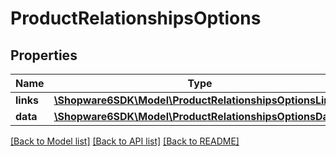 # ProductRelationshipsOptions

## Properties
Name | Type | Description | Notes
------------ | ------------- | ------------- | -------------
**links** | [**\Shopware6SDK\Model\ProductRelationshipsOptionsLinks**](ProductRelationshipsOptionsLinks.md) |  | [optional] 
**data** | [**\Shopware6SDK\Model\ProductRelationshipsOptionsData[]**](ProductRelationshipsOptionsData.md) |  | [optional] 

[[Back to Model list]](../../README.md#documentation-for-models) [[Back to API list]](../../README.md#documentation-for-api-endpoints) [[Back to README]](../../README.md)

